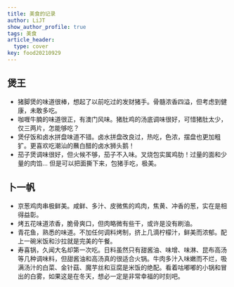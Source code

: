 ```yaml
---
title: 美食的记录
author: LiJT
show_author_profile: true
tags: 美食
article_header:
  type: cover
key: food20210929 
---
```


## 煲王
- 猪脚煲的味道很棒，想起了以前吃过的发财猪手。骨髓浓香四溢，但考虑到健康，未敢多吃。
- 咖喱牛腩的味道很正，有澳门风味。猪肚鸡的汤底调味很好，可惜猪肚太少，仅三两片，怎能够吃？
- 煲仔饭和卤水拼盘味道不错。卤水拼盘改良过，热吃，色浓，摆盘也更加粗犷。更喜欢吃潮汕的蘸白醋的卤水狮头鹅！
- 茄子煲调味很好，但火候不够，茄子不入味。叉烧包实属鸡肋！过量的面和少量的肉馅... 但是可以把面撕下来，包猪手吃，极美。

<!--more-->


## 卜一帆
- 京葱鸡肉串极鲜美。咸鲜、多汁、皮微焦的鸡肉，焦黄、冲香的葱，实在是相得益彰。
- 烤五花味道浓香，脆骨爽口，但肉略微有些干，或许是没有刷油。
- 青花鱼，熟悉的味道。不加任何调料烤制，挤上几滴柠檬汁，鲜美而浓郁。配上一碗米饭和沙拉就是完美的午餐。
- 寿喜锅，久闻大名却第一次吃。日料虽然只有甜酱油、味增、味淋、昆布高汤等几种调味料，但甜酱油和高汤真的很适合火锅。牛肉多汁入味嫩而不烂，吸满汤汁的白菜、金针菇、魔芋丝和豆腐是米饭的绝配。看着咕嘟嘟的小锅和冒出的白雾，如果这是在冬天，想必一定是非常幸福的时刻吧。

